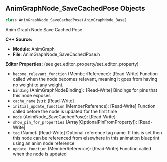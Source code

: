 ## AnimGraphNode_SaveCachedPose Objects

```python
class AnimGraphNode_SaveCachedPose(AnimGraphNode_Base)
```

Anim Graph Node Save Cached Pose

**C++ Source:**

- **Module**: AnimGraph
- **File**: AnimGraphNode_SaveCachedPose.h

**Editor Properties:** (see get_editor_property/set_editor_property)

- ``become_relevant_function`` (MemberReference):  [Read-Write] Function called when the node becomes relevant, meaning it goes from having no weight to any weight.
- ``binding`` (AnimGraphNodeBinding):  [Read-Write] Bindings for pins that this node exposes
- ``cache_name`` (str):  [Read-Write]
- ``initial_update_function`` (MemberReference):  [Read-Write] Function called before the node is updated for the first time
- ``node`` (AnimNode_SaveCachedPose):  [Read-Write]
- ``show_pin_for_properties`` (Array[OptionalPinFromProperty]):  [Read-Write]
- ``tag`` (Name):  [Read-Write] Optional reference tag name. If this is set then this node can be referenced from elsewhere in this animation blueprint using an anim node reference
- ``update_function`` (MemberReference):  [Read-Write] Function called when the node is updated

<a id="unreal.AnimGraphNode_ScaleChainLength"></a>